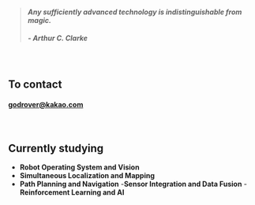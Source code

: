 > #### *Any sufficiently advanced technology is indistinguishable from magic.*
> ##### - Arthur C. Clarke

　

## **To contact**

#### [godrover@kakao.com](mailto:godrover@kakao.com)

　

## **Currently studying**

- **Robot Operating System and Vision**
- **Simultaneous Localization and Mapping**
- **Path Planning and Navigation**
-**Sensor Integration and Data Fusion**
-**Reinforcement Learning and AI**
